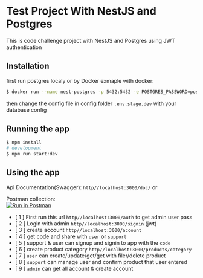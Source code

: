 # Test Project With NestJS and Postgres

This is code challenge project with NestJS and Postgres using JWT authentication

## Installation

first run postgres localy or by Docker
exmaple with docker:

```bash
$ docker run --name nest-postgres -p 5432:5432 -e POSTGRES_PASSWORD=postgres -d postgres
```

then change the config file in config folder `.env.stage.dev` with your database config

## Running the app

```bash
$ npm install
# development
$ npm run start:dev
```

## Using the app


Api Documentation(Swagger): `http//localhost:3000/doc/` or <br />

Postman collection:<br />
[![Run in Postman](https://run.pstmn.io/button.svg)](https://app.getpostman.com/run-collection/1566887-791300f1-c861-4722-9d8f-78c4dcbd0d35?action=collection%2Ffork&collection-url=entityId%3D1566887-791300f1-c861-4722-9d8f-78c4dcbd0d35%26entityType%3Dcollection%26workspaceId%3Df20b8551-2f10-4363-b926-f1d77d8643ff)

- [ 1 ] First run this url `http//localhost:3000/auth` to get admin user pass
- [ 2 ] Login with admin `http//localhost:3000/signin` (jwt)
- [ 3 ] create account `http//localhost:3000/account`
- [ 4 ] get code and share with `user` or `support`
- [ 5 ] support & user can signup and signin to app with the `code`
- [ 6 ] create product category `http//localhost:3000/products/category`
- [ 7 ] `user` can create/update/get/get with filer/delete product
- [ 8 ] `support` can manage user and confirm product that user entered
- [ 9 ] `admin` can get all account & create account
